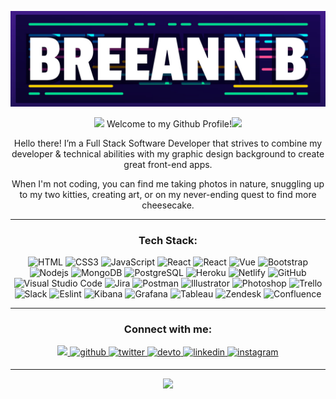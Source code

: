 <!-- <!--
**breeannb/breeannb** is a ✨ _special_ ✨ repository because its `README.md` (this file) appears on your GitHub profile. -->

![Mountain](breeann.jpg)

<div align="center">
    <p>
        <img src="https://emojis.slackmojis.com/emojis/images/1563480763/5999/meow_party.gif?1563480763" width="20"/> Welcome to my Github Profile!<img src="https://emojis.slackmojis.com/emojis/images/1531849353/4244/blob-octopus.gif?1531849353" width="30"> 
    </p>
</div>

<div align="center">
    <p>Hello there! I’m a Full Stack Software Developer that strives to combine my developer & technical abilities with my graphic design background to create great front-end apps.</p>  
    <p> When I'm not coding, you can find me taking photos in nature, snuggling up to my two kitties, creating art, or on my never-ending quest to find more cheesecake. </p>
</div>

------------
<div align="center">
<h3>Tech Stack:</h3>

![HTML](https://img.shields.io/badge/-HTML5-FF0202?style=flat-square&logo=HTML5&logoColor=white)
![CSS3](https://img.shields.io/badge/-CSS3-FF0202?style=flat-square&logo=css3&logoColor=white)
![JavaScript](https://img.shields.io/badge/-JavaScript-FF3402?style=flat-square&logo=javascript&logoColor=white)
![React](https://img.shields.io/badge/-React-FF3402?style=flat-square&logo=react&logoColor=white)
![React](https://img.shields.io/badge/-Redux-FF5E02?style=flat-square&logo=redux&logoColor=white)
![Vue](https://img.shields.io/badge/-Vue-FF7102?style=flat-square&logo=vue.js&logoColor=white)
![Bootstrap](https://img.shields.io/badge/-Bootstrap-FFC202?style=flat-square&logo=bootstrap&logoColor=white)
![Nodejs](https://img.shields.io/badge/-Nodejs-FFA302?style=flat-square&logo=Node.js&logoColor=white)
![MongoDB](https://img.shields.io/badge/-MongoDB-FFDD02?style=flat-square&logo=mongodb&logoColor=white)
![PostgreSQL](https://img.shields.io/badge/-PostgreSQL-FFF002?style=flat-square&logo=postgresql&logoColor=white)
![Heroku](https://img.shields.io/badge/-Heroku-E0FF02?style=flat-square&logo=heroku&logoColor=white)
![Netlify](https://img.shields.io/badge/-Netlify-C2FF02?style=flat-square&logo=netlify&logoColor=white)
![GitHub](https://img.shields.io/badge/-GitHub-1CD609?style=flat-square&logo=github&logoColor=white)
![Visual Studio Code](https://img.shields.io/badge/-Visual%20Studio%20Code-41CD21?style=flat-square&logo=Visual%20Studio%20Code&logoColor=white)
![Jira](https://img.shields.io/badge/-Jira-21D692?style=flat-square&logo=jira&logoColor=white)
![Postman](https://img.shields.io/badge/-Postman-1FC486?style=flat-square&logo=postman&logoColor=white)
![Illustrator](https://img.shields.io/badge/-Illustrator-02D9FF?style=flat-square&logo=adobe-illustrator&logoColor=white)
![Photoshop](https://img.shields.io/badge/-Photoshop-0253FF?style=flat-square&logo=adobe-photoshop&logoColor=white)
![Trello](https://img.shields.io/badge/-Trello-0206FF?style=flat-square&logo=Trello&logoColor=white)
![Slack](https://img.shields.io/badge/-Slack-3402FF?style=flat-square&logo=Slack&logoColor=white)
![Eslint](https://img.shields.io/badge/-ESLint-5302FF?style=flat-square&logo=ESLint&logoColor=white)
![Kibana](https://img.shields.io/badge/-Kibana-8C02FF?style=flat-square&logo=kibana&logoColor=white)
![Grafana](https://img.shields.io/badge/-Grafana-A702FF?style=flat-square&logo=grafana&logoColor=white)
![Tableau](https://img.shields.io/badge/-Tableau-DD02FF?style=flat-square&logo=tableau&logoColor=white)
![Zendesk](https://img.shields.io/badge/-Zendesk-FF02FB?style=flat-square&logo=zendesk&logoColor=white)
![Confluence](https://img.shields.io/badge/-Confluence-FF0288?style=flat-square&logo=confluence&logoColor=white)

</div>

------------

<div align="center">
<h3>Connect with me:</h3>
    <a href="mailto:bolinskybm10@gmail.com?subject=[GitHub]%20🔥%20Profile%20Contact&body=Dear%20Breeann,">
        <img src="https://img.shields.io/badge/e‑mail-D14836.svg?style=for-the-badge&logo=GMail&logoColor=white"/>
    </a>
    <a href="https://github.com/breeannb" target="_blank">
        <img src=https://img.shields.io/badge/github-%2324292e.svg?&style=for-the-badge&logo=github&logoColor=white alt=github style="margin-bottom: 5px;" />
    </a>
    <a href="https://twitter.com/breeann_bee" target="_blank">
        <img src=https://img.shields.io/badge/twitter-%2300acee.svg?&style=for-the-badge&logo=twitter&logoColor=white alt=twitter style="margin-bottom: 5px;" />
    </a>
    <a href="https://dev.to/breeann_bee" target="_blank">
        <img src=https://img.shields.io/badge/dev.to-%2308090A.svg?&style=for-the-badge&logo=dev.to&logoColor=white alt=devto style="margin-bottom: 5px;" />
    </a>
    <a href="https://www.linkedin.com/in/breeannbolinsky/" target="_blank">
        <img src=https://img.shields.io/badge/linkedin-%231E77B5.svg?&style=for-the-badge&logo=linkedin&logoColor=white alt=linkedin style="margin-bottom: 5px;" />
    </a>
    <a href="https://www.instagram.com/breeann_bolinsky/" target="_blank">
        <img src=https://img.shields.io/badge/instagram-%23000000.svg?&style=for-the-badge&logo=instagram&logoColor=white alt=instagram style="margin-bottom: 5px;" />
    </a>  
</div>
</p>

------------
<div align="center">
    <a href="https://www.youtube.com/watch?v=RySHDUU2juM&list=RDRySHDUU2juM&start_radio=1">
        <img align="" height="137px" src="https://github-readme-stats.vercel.app/api/top-langs/?username=breeannb&hide_title=true&hide_border=true&layout=compact&bg_color=0,73FA79,73FDFF,D783FF&theme=graywhite" />
    </a>
</div>
